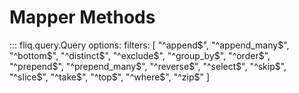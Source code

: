 
# Mapper Methods

::: fliq.query.Query
    options:
        filters: [
            "^append$", "^append_many$", "^bottom$", "^distinct$", "^exclude$", "^group_by$", "^order$", "^prepend$", "^prepend_many$", "^reverse$", "^select$", "^skip$", "^slice$", "^take$", "^top$", "^where$", "^zip$" 
        ]   
